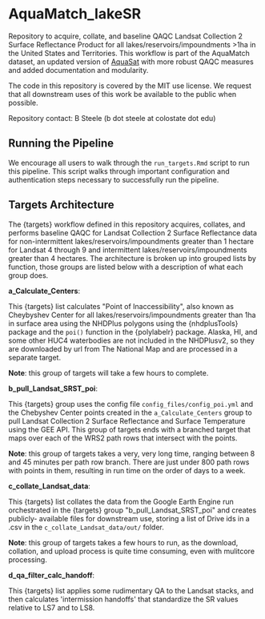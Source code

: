 # AquaMatch_lakeSR

Repository to acquire, collate, and baseline QAQC Landsat Collection 2 Surface 
Reflectance Product for all lakes/reservoirs/impoundments \>1ha in the United States
and Territories. This workflow is part of the AquaMatch dataset, an updated version
of [AquaSat](https://agupubs.onlinelibrary.wiley.com/doi/10.1029/2019WR024883) 
with more robust QAQC measures and added documentation and modularity. 

The code in this repository is covered by the MIT use license. We request that 
all downstream uses of this work be available to the public when possible.

Repository contact: B Steele (b dot steele at colostate dot edu)

## Running the Pipeline

We encourage all users to walk through the `run_targets.Rmd` script to run this
pipeline. This script walks through important configuration and authentication 
steps necessary to successfully run the pipeline. 

## Targets Architecture

The {targets} workflow defined in this repository acquires, collates, and performs 
baseline QAQC for Landsat Collection 2 Surface Reflectance data for non-intermittent 
lakes/reservoirs/impoundments greater than 1 hectare for Landsat 4 through 9 and
intermittent lakes/reservoirs/impoundments greater than 4 hectares. 
The architecture is broken up into grouped lists by function, those groups are 
listed below with a description of what each group does.

**a_Calculate_Centers**:

This {targets} list calculates "Point of Inaccessibility", also known as Cheybyshev 
Center for all lakes/reservoirs/impoundments greater than 1ha in surface area 
using the NHDPlus polygons using the {nhdplusTools} package and the `poi()` 
function in the {polylabelr} package. Alaska, HI, and some other HUC4 waterbodies 
are not included in the NHDPlusv2, so they are downloaded by url from The 
National Map and are processed in a separate target. 

**Note**: this group of targets will take a few hours to complete.


**b_pull_Landsat_SRST_poi**:

This {targets} group uses the config file `config_files/config_poi.yml` and the 
Chebyshev Center points created in the `a_Calculate_Centers` group to pull 
Landsat Collection 2 Surface Reflectance and Surface Temperature using the GEE
API. This group of targets ends with a branched target that maps over each of the WRS2
path rows that intersect with the points. 

**Note**: this group of targets takes a very, very long time, ranging between 8 
and 45 minutes per path row branch. There are just under 800 path rows with 
points in them, resulting in run time on the order of days to a week.


**c_collate_Landsat_data**:

This {targets} list collates the data from the Google Earth Engine run 
orchestrated in the {targets} group "b_pull_Landsat_SRST_poi" and creates publicly-
available files for downstream use, storing a list of Drive ids in a .csv in the
`c_collate_Landsat_data/out/` folder.

**Note**: this group of targets takes a few hours to run, as the download, 
collation, and upload process is quite time consuming, even with mulitcore 
processing.


**d_qa_filter_calc_handoff**:

This {targets} list applies some rudimentary QA to the Landsat stacks, and then
calculates 'intermission handoffs' that standardize the SR values relative to LS7
and to LS8.

